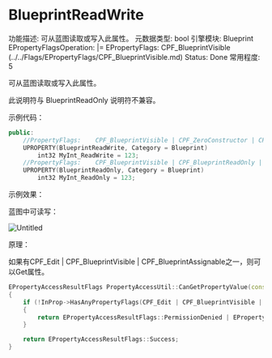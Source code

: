 # BlueprintReadWrite

功能描述: 可从蓝图读取或写入此属性。
元数据类型: bool
引擎模块: Blueprint
EPropertyFlagsOperation: |=
EPropertyFlags: CPF_BlueprintVisible (../../Flags/EPropertyFlags/CPF_BlueprintVisible.md)
Status: Done
常用程度: 5

可从蓝图读取或写入此属性。

此说明符与 BlueprintReadOnly 说明符不兼容。

示例代码：

```cpp
public:
	//PropertyFlags:	CPF_BlueprintVisible | CPF_ZeroConstructor | CPF_IsPlainOldData | CPF_NoDestructor | CPF_HasGetValueTypeHash | CPF_NativeAccessSpecifierPublic 
	UPROPERTY(BlueprintReadWrite, Category = Blueprint)
		int32 MyInt_ReadWrite = 123;
	//PropertyFlags:	CPF_BlueprintVisible | CPF_BlueprintReadOnly | CPF_ZeroConstructor | CPF_IsPlainOldData | CPF_NoDestructor | CPF_HasGetValueTypeHash | CPF_NativeAccessSpecifierPublic 
	UPROPERTY(BlueprintReadOnly, Category = Blueprint)
		int32 MyInt_ReadOnly = 123;
```

示例效果：

蓝图中可读写：

![Untitled](BlueprintReadWrite/Untitled.png)

原理：

如果有CPF_Edit | CPF_BlueprintVisible | CPF_BlueprintAssignable之一，则可以Get属性。

```cpp
EPropertyAccessResultFlags PropertyAccessUtil::CanGetPropertyValue(const FProperty* InProp)
{
	if (!InProp->HasAnyPropertyFlags(CPF_Edit | CPF_BlueprintVisible | CPF_BlueprintAssignable))
	{
		return EPropertyAccessResultFlags::PermissionDenied | EPropertyAccessResultFlags::AccessProtected;
	}

	return EPropertyAccessResultFlags::Success;
}

```